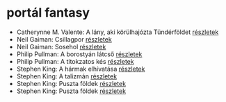 # portál fantasy

- Catherynne M. Valente: A lány, aki körülhajózta Tündérföldet [részletek](../_details/Catherynne%20M.%20Valente.md#id_659)
- Neil Gaiman: Csillagpor [részletek](../_details/Neil%20Gaiman.md#id_886)
- Neil Gaiman: Sosehol [részletek](../_details/Neil%20Gaiman.md#id_222)
- Philip Pullman: A borostyán látcső [részletek](../_details/Philip%20Pullman.md#id_1221)
- Philip Pullman: A titokzatos kés [részletek](../_details/Philip%20Pullman.md#id_1220)
- Stephen King: A hármak elhívatása [részletek](../_details/Stephen%20King.md#id_540)
- Stephen King: A talizmán [részletek](../_details/Stephen%20King.md#id_549)
- Stephen King: Puszta földek [részletek](../_details/Stephen%20King.md#id_545)
- Stephen King: Puszta földek [részletek](../_details/Stephen%20King.md#id_845)